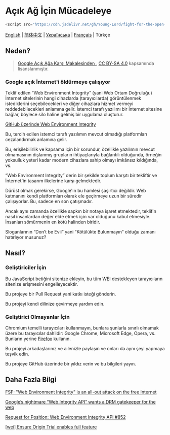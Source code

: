# Açık Ağ İçin Mücadeleye

```javascript
<script src="https://cdn.jsdelivr.net/gh/Young-Lord/fight-for-the-open-web@main/openweb.js" defer async></script>
```

[English](./README.md) | [简体中文](./README.zh-CN.md) | [Українська](./README.uk-UA.md) | [Français](./README.fr-FR.md) | Türkçe

## Neden?

> [Google Açık Ağa Karşı Makalesinden
](https://interpeer.io/blog/2023/07/google-vs-the-open-web/), [CC BY-SA 4.0](https://creativecommons.org/licenses/by-sa/4.0) kapsamında lisanslanmıştır.

### Google açık İnternet'i öldürmeye çalışıyor

Teklif edilen “Web Environment Integrity” (yani Web Ortam Doğruluğu) İnternet sitelerinin hangi cihazlarda (tarayıcılarda) görüntülenmek istediklerini seçebilecekleri ve diğer cihazlara hizmet vermeyi reddedebilecekleri anlamına gelir. İstemci tarafı yazılımı bir İnternet sitesine bağlar, böylece silo haline gelmiş bir uygulama oluşturur.

[GitHub üzerinde Web Environment Integrity](https://github.com/RupertBenWiser/Web-Environment-Integrity/blob/main/explainer.md)

Bu, tercih edilen istemci tarafı yazılımın mevcut olmadığı platformları cezalandırmak anlamına gelir.

Bu, erişilebilirlik ve kapsama için bir sorundur, özellikle yazılımın mevcut olmamasının dışlanmış grupların ihtiyaçlarıyla bağlantılı olduğunda, örneğin yoksulluk yeteri kadar modern cihazlara sahip olmayı imkânsız kıldığında, vs.

“Web Environment Integrity” derin bir şekilde toplum karşıtı bir tekliftir ve İnternet'in tasarım ilkelerine karşı gelmektedir.

Dürüst olmak gerekirse, Google'ın bu hamlesi şaşırtıcı değildir. Web katmanını kendi platformları olarak ele geçirmeye uzun bir süredir çalışıyorlar. Bu, sadece en son çatışmadır.

Ancak aynı zamanda özellikle sapkın bir notaya işaret etmektedir, teklifin nasıl insanlardan değer elde etmek için var olduğunu kabul etmesiyle. İnsanları sömürmenin en kötü halinden biridir.

Sloganlarının “Don’t be Evil” yani “Kötülükte Bulunmayın” olduğu zamanı hatırlıyor musunuz?

## Nasıl?

### Geliştiriciler İçin

Bu JavaScript betiğini sitenize ekleyin, bu tüm WEI destekleyen tarayıcıların sitenize erişmesini engelleyecektir.

Bu projeye bir Pull Request yani katkı isteği gönderin.

Bu projeyi kendi dilinize çevirmeye yardım edin.

### Geliştirici Olmayanlar İçin

Chromium temelli tarayıcıları kullanmayın, bunlara şunlarla sınırlı olmamak üzere bu tarayıcılar dahildir: Google Chrome, Microsoft Edge, Opera, vs. Bunların yerine [Firefox](https://www.mozilla.org/tr/firefox/new/) kullanın.

Bu projeyi arkadaşlarınız ve ailenizle paylaşın ve onları da aynı şeyi yapmaya teşvik edin.

Bu projeye GitHub üzerinde bir yıldız verin ve bu bilgileri yayın.

## Daha Fazla Bilgi

[FSF: "Web Environment Integrity" is an all-out attack on the free Internet](https://www.fsf.org/blogs/community/web-environment-integrity-is-an-all-out-attack-on-the-free-internet)

[Google’s nightmare “Web Integrity API” wants a DRM gatekeeper for the web](https://arstechnica.com/gadgets/2023/07/googles-web-integrity-api-sounds-like-drm-for-the-web/)

[Request for Position: Web Environment Integrity API #852](https://github.com/mozilla/standards-positions/issues/852)

[\[wei\] Ensure Origin Trial enables full feature](https://github.com/chromium/chromium/commit/6f47a22906b2899412e79a2727355efa9cc8f5bd)
